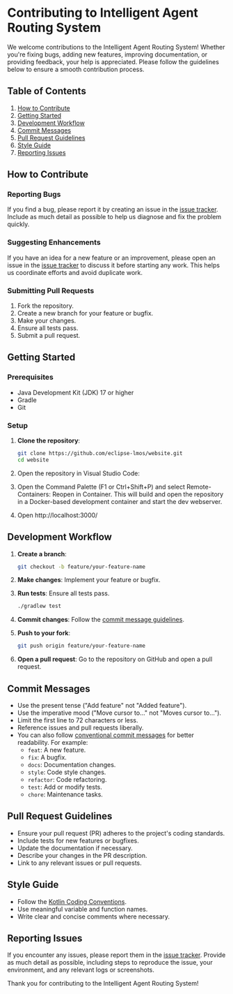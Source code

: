 <!--
SPDX-FileCopyrightText: 2023 www.contributor-covenant.org

SPDX-License-Identifier: CC-BY-4.0
-->
# Contributing to Intelligent Agent Routing System

We welcome contributions to the Intelligent Agent Routing System! Whether you're fixing bugs, adding new features, improving documentation, or providing feedback, your help is appreciated. Please follow the guidelines below to ensure a smooth contribution process.

## Table of Contents

1. [How to Contribute](#how-to-contribute)
2. [Getting Started](#getting-started)
3. [Development Workflow](#development-workflow)
4. [Commit Messages](#commit-messages)
5. [Pull Request Guidelines](#pull-request-guidelines)
6. [Style Guide](#style-guide)
7. [Reporting Issues](#reporting-issues)

## How to Contribute

### Reporting Bugs

If you find a bug, please report it by creating an issue in the [issue tracker](https://github.com/eclipse-lmos/lmos-router/issues). Include as much detail as possible to help us diagnose and fix the problem quickly.

### Suggesting Enhancements

If you have an idea for a new feature or an improvement, please open an issue in the [issue tracker](https://github.com/eclipse-lmos/lmos-router/issues) to discuss it before starting any work. This helps us coordinate efforts and avoid duplicate work.

### Submitting Pull Requests

1. Fork the repository.
2. Create a new branch for your feature or bugfix.
3. Make your changes.
4. Ensure all tests pass.
5. Submit a pull request.

## Getting Started

### Prerequisites

- Java Development Kit (JDK) 17 or higher
- Gradle
- Git

### Setup

1. **Clone the repository**:
    ```bash
    git clone https://github.com/eclipse-lmos/website.git
    cd website
    ```
2. Open the repository in Visual Studio Code:

3. Open the Command Palette (F1 or Ctrl+Shift+P) and select Remote-Containers: Reopen in Container. This will build and open the repository in a Docker-based development container and start the dev webserver.

4. Open http://localhost:3000/


## Development Workflow

1. **Create a branch**:
    ```bash
    git checkout -b feature/your-feature-name
    ```

2. **Make changes**: Implement your feature or bugfix.

3. **Run tests**: Ensure all tests pass.
    ```bash
    ./gradlew test
    ```

4. **Commit changes**: Follow the [commit message guidelines](#commit-messages).

5. **Push to your fork**:
    ```bash
    git push origin feature/your-feature-name
    ```

6. **Open a pull request**: Go to the repository on GitHub and open a pull request.

## Commit Messages

- Use the present tense ("Add feature" not "Added feature").
- Use the imperative mood ("Move cursor to..." not "Moves cursor to...").
- Limit the first line to 72 characters or less.
- Reference issues and pull requests liberally.
- You can also follow [conventional commit messages](https://www.conventionalcommits.org/) for better readability. For example:
    - `feat`: A new feature.
    - `fix`: A bugfix.
    - `docs`: Documentation changes.
    - `style`: Code style changes.
    - `refactor`: Code refactoring.
    - `test`: Add or modify tests.
    - `chore`: Maintenance tasks.

## Pull Request Guidelines

- Ensure your pull request (PR) adheres to the project's coding standards.
- Include tests for new features or bugfixes.
- Update the documentation if necessary.
- Describe your changes in the PR description.
- Link to any relevant issues or pull requests.

## Style Guide

- Follow the [Kotlin Coding Conventions](https://kotlinlang.org/docs/coding-conventions.html).
- Use meaningful variable and function names.
- Write clear and concise comments where necessary.

## Reporting Issues

If you encounter any issues, please report them in the [issue tracker](https://github.com/eclipse-lmos/lmos-router/issues). Provide as much detail as possible, including steps to reproduce the issue, your environment, and any relevant logs or screenshots.

Thank you for contributing to the Intelligent Agent Routing System!
